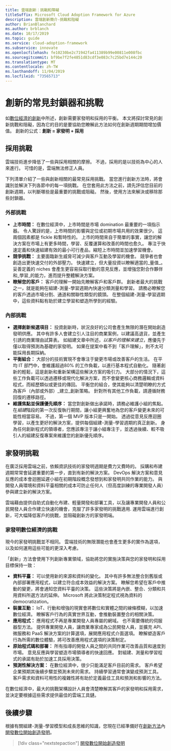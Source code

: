 ```yaml
---
title: 雲端創新：挑戰和障礙
titleSuffix: Microsoft Cloud Adoption Framework for Azure
description: 雲端創新簡介-挑戰和阻礙
author: BrianBlanchard
ms.author: brblanch
ms.date: 10/17/2019
ms.topic: guide
ms.service: cloud-adoption-framework
ms.subservice: innovate
ms.openlocfilehash: fe10230be2c71942fa411389b99e00811e008fbc
ms.sourcegitcommit: bf9be7f2fe4851d83cdf3e083c7c25bd7e144c20
ms.translationtype: MT
ms.contentlocale: zh-TW
ms.lasthandoff: 11/04/2019
ms.locfileid: "73565713"
---
```

# <a name="common-blockers-and-challenges-to-innovation"></a>創新的常見封鎖器和挑戰

如[數位經濟的創新](./index.md)中所述，創新需要家發明和採用的平衡。 本文將探討常見的創新挑戰和阻礙，因為它的目的是要協助您瞭解此方法如何在創新週期期間增加價值。 創新的公式：**創新 = 家發明 + 採用**

## <a name="adoption-challenges"></a>採用挑戰

雲端技術進步降低了一些與採用相關的摩擦。 不過，採用的是以技術為中心的人來進行。 可惜的是，雲端無法修正人員。

下列清單介紹了一些與創新相關的最常見採用挑戰。 當您進行創新方法時，將會識別並解決下列各節中的每一項挑戰。 在您套用此方法之前，請先評估您目前的創新週期，以判斷哪些是最重要的挑戰或阻礙。 然後，使用方法來解決或移除那些封鎖器。

### <a name="external-challenges"></a>外部挑戰

- **上市時間：** 在數位經濟中，上市時間是市場 domination 最重要的一項指示器。 令人驚訝的是，上市時間的影響與定位或初期市場共用的效果很少。 這兩個因素都是 fickle 和暫時性的。 上市的時間來自于簡單的事實，讓您的解決方案在市場上有更多時間，學習、反覆運算和改善的時間也愈久。 專注于快速定義和快速組建有效的最小可行產品，縮短上市時間並加速學習機會。
- **競爭挑戰：** 主要面臨新生威脅可減少與客戶互動及學習的機會。 競爭者也會創造出更快速交付的外部壓力。 快速建立，但大量投資以瞭解適當的_量值_。 妥善定義的 niches 會產生更容易採取行動的意見反應，並增強您對合作夥伴和_學習_的能力，進而提升整體解決方案。
- **瞭解您的客戶：** 客戶的理解一開始先瞭解客戶和客戶群。 創新者最大的挑戰之一，就是能夠在組建-測量-學習週期內快速分類測量和學習。 請務必瞭解您的客戶透過市場分割、通道和關聯性類型的鏡頭。 在整個組建-測量-學習週期中，這些資料點有助於建立學習和塑造所學到的經驗。

### <a name="internal-challenges"></a>內部挑戰

- **選擇創新候選項目：** 投資創新時，狀況良好的公司會產生無限的潛在開始創造發明供應。 其中有許多人會建立引人注目的商業案例，以建議高退貨，並產生引誘的商業理由試算表。 如組建文章中所述，*以客戶的理解來建立*，應優先于僅以取得預測為基礎的家發明。 如果在提案中看不到「客戶理解」，則不太可能採用長期採納。
- **平衡組合：** 大部分的技術實現不會專注于變更市場或改善客戶的生活。 在平均 IT 部門中，會維護超過80% 的工作負載，以進行基本程式自動化。 隨著創新的輕鬆，這是創新和重新架構這些解決方案的吸引力。 大部分的情況下，這些工作負載可以透過遷移或現代化解決方案，而不會變更核心商務邏輯或資料程式，而經歷類似或更佳的傳回。 平衡您的組合，使其能夠以清楚明瞭的方式為客戶（內部或外部）_建立_創新策略。 針對所有其他工作負載，請遵循財務回復的遷移路徑。
- **維護焦點並保護優先順序：** 當您對創新做出承諾時，請務必維護小組的焦點。 在*組建*階段的第一次反復執行期間，讓小組更興奮地為您的客戶變更未來的可能性相當容易。 不過，第一個 MVP 版本只是一開始。 透過從意見反應迴圈學習，以產生更好的解決方案，提供每個組建-測量-學習週期的真正創新。 身為任何創新程式的領導者，您應該專注于讓小組專注于，並透過後續、較不吸引人的組建反復專案來維護您的創新優先順序。

## <a name="invention-challenges"></a>家發明挑戰

在廣泛採用雲端之前，依賴資訊技術的家發明週期是費力又費時的。 採購和布建週期常常會延遲重要的第一步，直到有新的解決方案。 DevOps 解決方案和意見反應的成本會迴圈延遲小組在初期階段概念發想到和家發明共同作業的能力。 與開發人員環境和資料平臺相關的成本可防止任何人（但高度訓練的專業開發人員）參與建立新的解決方案。

雲端藉由提供自助式自動化布建、輕量開發和部署工具，以及讓專業開發人員和公民開發人員合作建立快速的機會，克服了許多家發明的挑戰適用. 運用雲端進行創新，可大幅降低客戶的挑戰，並阻礙創新方的家發明端。

### <a name="invention-challenges-in-a-digital-economy"></a>家發明數位經濟的挑戰

現今的家發明挑戰並不相同。 雲端技術的無限潛能也會產生更多的實作為選項，以及如何運用這些可能的更深入考慮。

「創新」方法會使用下列創新專業領域，協助將您的實施決策與您的家發明和採用目標保持一致：

- **資料平臺：** 可以使用新的來源和資料的變化。 其中有許多無法整合到舊版或內部部署應用程式，以建立符合成本效益的解決方案。 瞭解您希望在客戶中推動的變更，將會通知您資料平臺的決策。 這些決策將是內嵌、整合、分類和共用資料所選方法的延伸。 Microsoft 將此決策制定程式視為資料的 democratization。
- **裝置互動：** IoT、行動和增強的現實會將數位和實體之間的線條模糊，以加速數位經濟。 瞭解客戶行為的真實世界互動，會推動裝置整合的相關決策。
- **應用程式：** 應用程式不再是專業開發人員專屬的網域。 也不需要傳統的伺服器型方法。 提供專業開發人員，讓商業專家成為公民開發人員，並擴充 API、微服務和 PaaS 解決方案的計算選項，展開應用程式介面選項。 瞭解塑造客戶行為所需的數位體驗，將可改善應用程式選項的決策制定。
- **原始程式碼和部署：** 所有指導的開發人員之間的共同作業可改善品質和速度到市場。 意見反應與學習塑造市場領導者的快速回應。 對組建、測量和學習程式的承諾有助於加速工具採用決策。
- **預測性解決方案：** 在數位經濟中，很少只能滿足客戶目前的需求。 客戶希望企業預期其後續步驟並預測未來的需求。 持續學習通常會演變成預測工具。 客戶需求和資料可用性的複雜性將有助於定義最佳工具和預測和影響的方法。

在數位經濟中，最大的挑戰架構設計人員會清楚瞭解其客戶的家發明和採用需求，並決定要根據這些需求提供最佳的雲端工具鏈。

## <a name="next-steps"></a>後續步驟

根據有關組建-測量-學習模型和成長思維的知識，您現在已經準備好在[創新方法](./index.md)內[開發數位開始創造發明](./invention.md)。

> [!div class="nextstepaction"]
> [開發數位開始創造發明](./invention.md)
